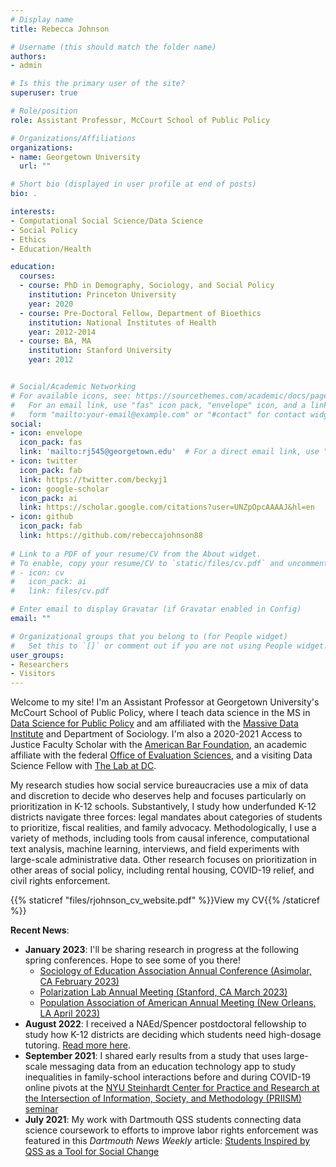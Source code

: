 ```yaml
---
# Display name
title: Rebecca Johnson

# Username (this should match the folder name)
authors:
- admin

# Is this the primary user of the site?
superuser: true

# Role/position
role: Assistant Professor, McCourt School of Public Policy

# Organizations/Affiliations
organizations:
- name: Georgetown University
  url: ""

# Short bio (displayed in user profile at end of posts)
bio: .

interests:
- Computational Social Science/Data Science
- Social Policy
- Ethics
- Education/Health

education:
  courses:
  - course: PhD in Demography, Sociology, and Social Policy
    institution: Princeton University
    year: 2020
  - course: Pre-Doctoral Fellow, Department of Bioethics
    institution: National Institutes of Health
    year: 2012-2014
  - course: BA, MA
    institution: Stanford University
    year: 2012


# Social/Academic Networking
# For available icons, see: https://sourcethemes.com/academic/docs/page-builder/#icons
#   For an email link, use "fas" icon pack, "envelope" icon, and a link in the
#   form "mailto:your-email@example.com" or "#contact" for contact widget.
social:
- icon: envelope
  icon_pack: fas
  link: 'mailto:rj545@georgetown.edu'  # For a direct email link, use "mailto:test@example.org".
- icon: twitter
  icon_pack: fab
  link: https://twitter.com/beckyj1
- icon: google-scholar
  icon_pack: ai
  link: https://scholar.google.com/citations?user=UNZpOpcAAAAJ&hl=en
- icon: github
  icon_pack: fab
  link: https://github.com/rebeccajohnson88
  
# Link to a PDF of your resume/CV from the About widget.
# To enable, copy your resume/CV to `static/files/cv.pdf` and uncomment the lines below.
# - icon: cv
#   icon_pack: ai
#   link: files/cv.pdf

# Enter email to display Gravatar (if Gravatar enabled in Config)
email: ""

# Organizational groups that you belong to (for People widget)
#   Set this to `[]` or comment out if you are not using People widget.
user_groups:
- Researchers
- Visitors
---
```


Welcome to my site! I'm an Assistant Professor at Georgetown University's McCourt School of Public Policy, where I teach data science in the MS in <a href="https://mccourt.georgetown.edu/master-of-science-in-data-science-for-public-policy/">Data Science for Public Policy</a> and am affiliated with the <a href="https://mdi.georgetown.edu/about-mdi/">Massive Data Institute</a> and Department of Sociology. I'm also a 2020-2021 Access to Justice Faculty Scholar with the <a href="http://www.americanbarfoundation.org/research/Fellowshipopportunities/ABF_JPB_Foundation_Access_to_Justice_Scholars_Program0/2020_Access_to_Justice_Scholars.html">American Bar Foundation</a>, an academic affiliate with the federal <a href="https://oes.gsa.gov/team/">Office of Evaluation Sciences</a>, and a visiting Data Science Fellow with <a href="https://thelab.dc.gov/">The Lab at DC</a>.

My research studies how social service bureaucracies use a mix of data and discretion to decide who deserves help and focuses particularly on prioritization in K-12 schools. Substantively, I study how underfunded K-12 districts navigate three forces: legal mandates about categories of students to prioritize, fiscal realities, and family advocacy. Methodologically, I use a variety of methods, including tools from causal inference, computational text analysis, machine learning, interviews, and field experiments with large-scale administrative data. Other research focuses on prioritization in other areas of social policy, including rental housing, COVID-19 relief, and civil rights enforcement.

{{% staticref "files/rjohnson_cv_website.pdf" %}}View my CV{{% /staticref %}}

**Recent News**:

- **January 2023**: I'll be sharing research in progress at the following spring conferences. Hope to see some of you there!
  - <a href="https://seassoc.wordpress.com/2023-conference/">Sociology of Education Association Annual Conference (Asimolar, CA February 2023)</a>
  - <a href="https://polarizationresearchlab.org/annual-meeting/">Polarization Lab Annual Meeting (Stanford, CA March 2023)</a>
  - <a href="https://www.populationassociation.org/paa2023/home">Population Association of American Annual Meeting (New Orleans, LA April 2023)</a>
- **August 2022**: I received a NAEd/Spencer postdoctoral fellowship to study how K-12 districts are deciding which students need high-dosage tutoring. <a href="https://naeducation.org/2022-naed-spencer-postdoctoral-fellows/">Read more here</a>.
- **September 2021**: I shared early results from a study that uses large-scale messaging data from an education technology app to study inequalities in family-school interactions before and during COVID-19 online pivots at the <a href="https://steinhardt.nyu.edu/priism/events/past-events">NYU Steinhardt Center for Practice and Research at the Intersection of Information, Society, and Methodology (PRIISM) seminar</a>
- **July 2021**: My work with Dartmouth QSS students connecting data science coursework to efforts to improve labor rights enforcement was featured in this _Dartmouth News Weekly_ article: <a href="https://home.dartmouth.edu/news/2021/08/students-inspired-qss-tool-social-change">Students Inspired by QSS as a Tool for Social Change</a>




